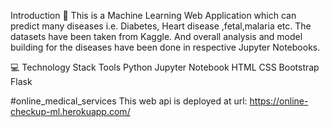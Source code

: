 Introduction 👀 
This is a Machine Learning Web Application which can predict many diseases i.e. Diabetes, Heart disease ,fetal,malaria etc. The datasets have been taken from Kaggle. And overall analysis and model building for the diseases have been done in respective Jupyter Notebooks.


💻 Technology Stack
Tools
Python
Jupyter Notebook
HTML
CSS
Bootstrap
Flask










#online_medical_services
This web api is deployed at url: https://online-checkup-ml.herokuapp.com/
